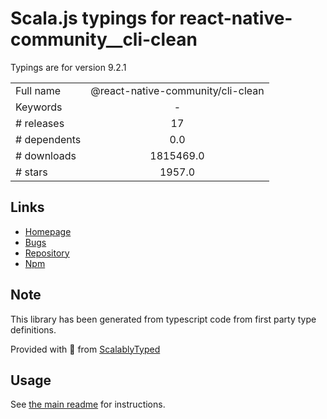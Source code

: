 
# Scala.js typings for react-native-community__cli-clean

Typings are for version 9.2.1



|                    |                 |
| ------------------ | :-------------: |
| Full name          | @react-native-community/cli-clean |
| Keywords           | - |
| # releases         | 17 |
| # dependents       | 0.0 |
| # downloads        | 1815469.0 |
| # stars            | 1957.0 |

## Links
- [Homepage](https://github.com/react-native-community/cli/tree/master/packages/cli-clean)
- [Bugs](https://github.com/react-native-community/cli/issues)
- [Repository](https://github.com/react-native-community/cli)
- [Npm](https://www.npmjs.com/package/%40react-native-community%2Fcli-clean)
    


## Note
This library has been generated from typescript code from first party type definitions.

Provided with :purple_heart: from [ScalablyTyped](https://github.com/oyvindberg/ScalablyTyped)

## Usage
See [the main readme](../../readme.md) for instructions.


